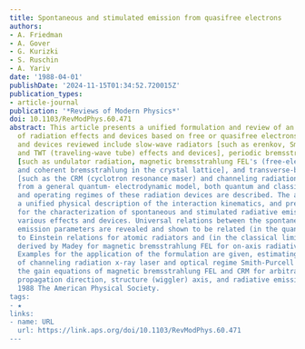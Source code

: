 ```yaml
---
title: Spontaneous and stimulated emission from quasifree electrons
authors:
- A. Friedman
- A. Gover
- G. Kurizki
- S. Ruschin
- A. Yariv
date: '1988-04-01'
publishDate: '2024-11-15T01:34:52.720015Z'
publication_types:
- article-journal
publication: '*Reviews of Modern Physics*'
doi: 10.1103/RevModPhys.60.471
abstract: This article presents a unified formulation and review of an extensive class
  of radiation effects and devices based on free or quasifree electrons. The effects
  and devices reviewed include slow-wave radiators [such as erenkov, Smith-Purcell,
  and TWT (traveling-wave tube) effects and devices], periodic bremsstrahlung radiators
  [such as undulator radiation, magnetic bremsstrahlung FEL's (free-electron lasers),
  and coherent bremsstrahlung in the crystal lattice], and transverse-binding radiators
  [such as the CRM (cyclotron resonance maser) and channeling radiation]. Starting
  from a general quantum- electrodynamic model, both quantum and classical effects
  and operating regimes of these radiation devices are described. The article provides
  a unified physical description of the interaction kinematics, and presents equations
  for the characterization of spontaneous and stimulated radiative emission in these
  various effects and devices. Universal relations between the spontaneous and stimulated
  emission parameters are revealed and shown to be related (in the quantum limit)
  to Einstein relations for atomic radiators and (in the classical limit) to the relations
  derived by Madey for magnetic bremsstrahlung FEL for on-axis radiative emission.
  Examples for the application of the formulation are given, estimating the feasibility
  of channeling radiation x-ray laser and optical regime Smith-Purcell FEL, and deriving
  the gain equations of magnetic bremsstrahlung FEL and CRM for arbitrary electron
  propagation direction, structure (wiggler) axis, and radiative emission angle. ©
  1988 The American Physical Society.
tags:
- ★
links:
- name: URL
  url: https://link.aps.org/doi/10.1103/RevModPhys.60.471
---
```

